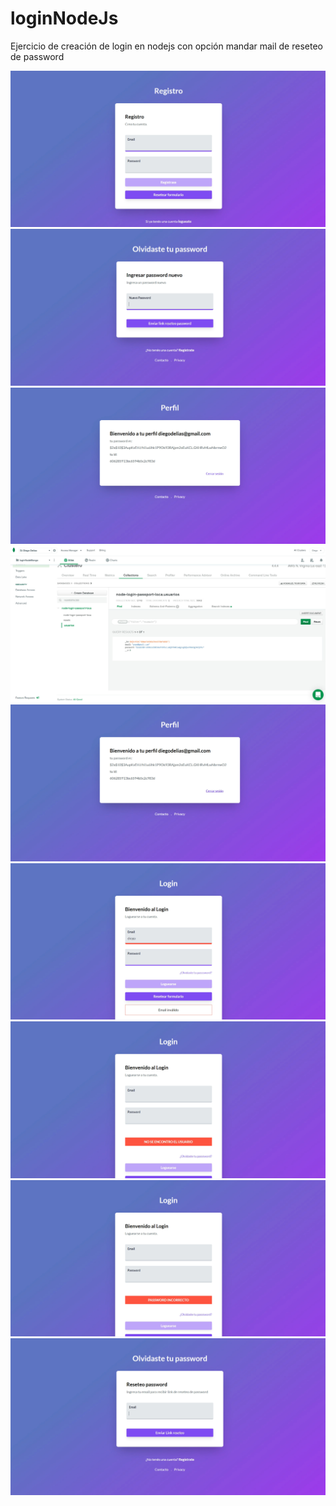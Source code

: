 # loginNodeJs
Ejercicio de creación de login en nodejs con opción mandar mail de reseteo de  password



![](fotos/1.jpg)
![](fotos/2.jpg)
![](fotos/3.jpg)
![](fotos/4.jpg)
![](fotos/5.jpg)
![](fotos/6.jpg)
![](fotos/7.jpg)
![](fotos/8.jpg)
![](fotos/9.jpg)
